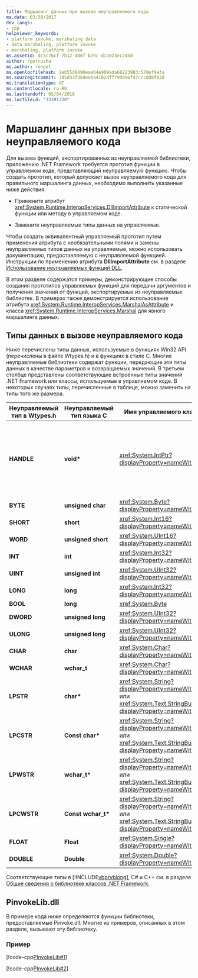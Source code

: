 ```yaml
---
title: Маршалинг данных при вызове неуправляемого кода
ms.date: 03/30/2017
dev_langs:
- cpp
helpviewer_keywords:
- platform invoke, marshaling data
- data marshaling, platform invoke
- marshaling, platform invoke
ms.assetid: dc5c76cf-7b12-406f-b79c-d1a023ec245d
author: rpetrusha
ms.author: ronpet
ms.openlocfilehash: 2eb55d8490eae64e909ada68223983c570ef9afa
ms.sourcegitcommit: 3d5d33f384eeba41b2dff79d096f47ccc8d8f03d
ms.translationtype: HT
ms.contentlocale: ru-RU
ms.lasthandoff: 05/04/2018
ms.locfileid: "33391320"
---
```

# <a name="marshaling-data-with-platform-invoke"></a>Маршалинг данных при вызове неуправляемого кода
Для вызова функций, экспортированных из неуправляемой библиотеки, приложению .NET Framework требуется прототип функции в управляемом коде, представляющий неуправляемую функцию. Чтобы создать прототип, который допускает вызов неуправляемого кода для правильного маршалинга данных, необходимо выполнить указанные ниже действия.  
  
-   Примените атрибут <xref:System.Runtime.InteropServices.DllImportAttribute> к статической функции или методу в управляемом коде.  
  
-   Замените неуправляемые типы данных на управляемые.  
  
 Чтобы создать эквивалентный управляемый прототип путем применения атрибута с необязательными полями и замены неуправляемых типов данных на управляемые, можно использовать документацию, предоставляемую с неуправляемой функцией. Инструкции по применению атрибута **DllImportAttribute** см. в разделе [Использование неуправляемых функций DLL](../../../docs/framework/interop/consuming-unmanaged-dll-functions.md).  
  
 В этом разделе содержатся примеры, демонстрирующие способы создания прототипов управляемых функций для передачи аргументов и получения значений от функций, экспортируемых из неуправляемых библиотек. В примерах также демонстрируется использование атрибута <xref:System.Runtime.InteropServices.MarshalAsAttribute> и класса <xref:System.Runtime.InteropServices.Marshal> для явного маршалинга данных.  
  
## <a name="platform-invoke-data-types"></a>Типы данных в вызове неуправляемого кода  
 Ниже перечислены типы данных, используемые в функциях Win32 API (перечислены в файле Wtypes.h) и в функциях в стиле C. Многие неуправляемые библиотеки содержат функции, передающие эти типы данных в качестве параметров и возвращаемых значений. В третьем столбце представлены соответствующие встроенные типы значений .NET Framework или классы, используемые в управляемом коде. В некоторых случаях типы, перечисленные в таблице, можно заменить на типы того же размера.  
  
|Неуправляемый тип в Wtypes.h|Неуправляемый тип языка C|Имя управляемого класса|Описание:|  
|--------------------------------|-------------------------------|------------------------|-----------------|  
|**HANDLE**|**void\***|<xref:System.IntPtr?displayProperty=nameWithType>|32 бита в 32-разрядных операционных системах Windows, 64 бита в 64-разрядных операционных системах Windows.|  
|**BYTE**|**unsigned char**|<xref:System.Byte?displayProperty=nameWithType>|8 бит|  
|**SHORT**|**short**|<xref:System.Int16?displayProperty=nameWithType>|16 бит|  
|**WORD**|**unsigned short**|<xref:System.UInt16?displayProperty=nameWithType>|16 бит|  
|**INT**|**int**|<xref:System.Int32?displayProperty=nameWithType>|32 бита|  
|**UINT**|**unsigned int**|<xref:System.UInt32?displayProperty=nameWithType>|32 бита|  
|**LONG**|**long**|<xref:System.Int32?displayProperty=nameWithType>|32 бита|  
|**BOOL**|**long**|<xref:System.Byte>|32 бита|  
|**DWORD**|**unsigned long**|<xref:System.UInt32?displayProperty=nameWithType>|32 бита|  
|**ULONG**|**unsigned long**|<xref:System.UInt32?displayProperty=nameWithType>|32 бита|  
|**CHAR**|**char**|<xref:System.Char?displayProperty=nameWithType>|В кодировке ANSI.|  
|**WCHAR**|**wchar_t**|<xref:System.Char?displayProperty=nameWithType>|В кодировке Юникод.|  
|**LPSTR**|**char\***|<xref:System.String?displayProperty=nameWithType> или <xref:System.Text.StringBuilder?displayProperty=nameWithType>|В кодировке ANSI.|  
|**LPCSTR**|**Const char\***|<xref:System.String?displayProperty=nameWithType> или <xref:System.Text.StringBuilder?displayProperty=nameWithType>|В кодировке ANSI.|  
|**LPWSTR**|**wchar_t\***|<xref:System.String?displayProperty=nameWithType> или <xref:System.Text.StringBuilder?displayProperty=nameWithType>|В кодировке Юникод.|  
|**LPCWSTR**|**Const wchar_t\***|<xref:System.String?displayProperty=nameWithType> или <xref:System.Text.StringBuilder?displayProperty=nameWithType>|В кодировке Юникод.|  
|**FLOAT**|**Float**|<xref:System.Single?displayProperty=nameWithType>|32 бита|  
|**DOUBLE**|**Double**|<xref:System.Double?displayProperty=nameWithType>|64 бита|  
  
 Соответствующие типы в [!INCLUDE[vbprvblong](../../../includes/vbprvblong-md.md)], C# и C++ см. в разделе [Общие сведения о библиотеке классов .NET Framework](../../../docs/standard/class-library-overview.md).  
  
## <a name="pinvokelibdll"></a>PinvokeLib.dll  
 В примере кода ниже определяются функции библиотеки, предоставляемые Pinvoke.dll. Многие из примеров, описанных в этом разделе, вызывают эту библиотеку.  
  
### <a name="example"></a>Пример  
 [!code-cpp[PInvokeLib#1](../../../samples/snippets/cpp/VS_Snippets_CLR/pinvokelib/cpp/pinvokelib.cpp#1)]  
  
 [!code-cpp[PInvokeLib#2](../../../samples/snippets/cpp/VS_Snippets_CLR/pinvokelib/cpp/pinvokelib.h#2)]
